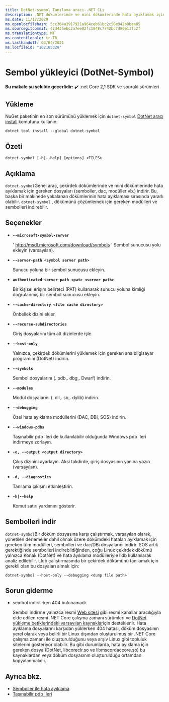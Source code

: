 ```yaml
---
title: DotNet-symbol Tanılama aracı-.NET CLı
description: .NET dökümlerinde ve mini dökümlerinde hata ayıklamak için gereken dosyaları indirmek için DotNet-symbol CLı aracını yüklemeyi ve kullanmayı öğrenin.
ms.date: 11/17/2020
ms.openlocfilehash: 5cc304a3917921a964ceb61bc2c58e942b0baa85
ms.sourcegitcommit: 42d436ebc2a7ee02fc1848c7742bc7d80e13fc2f
ms.translationtype: MT
ms.contentlocale: tr-TR
ms.lasthandoff: 03/04/2021
ms.locfileid: "102105329"
---
```

# <a name="symbol-downloader-dotnet-symbol"></a>Sembol yükleyici (DotNet-Symbol)

**Bu makale şu şekilde geçerlidir:** ✔️ .net Core 2,1 SDK ve sonraki sürümleri

## <a name="install"></a>Yükleme

NuGet paketinin en son sürümünü yüklemek için `dotnet-symbol` [](https://www.nuget.org/packages/dotnet-symbol) [DotNet aracı install](../tools/dotnet-tool-install.md) komutunu kullanın:

```dotnetcli
dotnet tool install --global dotnet-symbol
```

## <a name="synopsis"></a>Özeti

```console
dotnet-symbol [-h|--help] [options] <FILES>
```

## <a name="description"></a>Açıklama

`dotnet-symbol`Genel araç, çekirdek dökümlerinde ve mini dökümlerinde hata ayıklamak için gereken dosyaları (semboller, dac, modüller vb.) indirir. Bu, başka bir makinede yakalanan dökümlerinin hata ayıklaması sırasında yararlı olabilir. `dotnet-symbol` , dökümünü çözümlemek için gereken modülleri ve sembolleri indirebilir.

## <a name="options"></a>Seçenekler

- **`--microsoft-symbol-server`**

  ' http://msdl.microsoft.com/download/symbols ' Sembol sunucusu yolu ekleyin (varsayılan).

- **`--server-path <symbol server path>`**

  Sunucu yoluna bir sembol sunucusu ekleyin.

- **`authenticated-server-path <pat> <server path>`**

  Bir kişisel erişim belirteci (PAT) kullanarak sunucu yoluna kimliği doğrulanmış bir sembol sunucusu ekleyin.

- **`--cache-directory <file cache directory>`**

  Önbellek dizini ekler.

- **`--recurse-subdirectories`**

  Giriş dosyalarını tüm alt dizinlerde işle.

- **`--host-only`**

  Yalnızca, çekirdek dökümlerini yüklemek için gereken ana bilgisayar programını (DotNet) indirin.

- **`--symbols`**

  Sembol dosyalarını (. pdb,. dbg,. Dwarf) indirin.

- **`--modules`**

  Modül dosyalarını (. dll,. so,. dylib) indirin.

- **`--debugging`**

  Özel hata ayıklama modüllerini (DAC, DBI, SOS) indirin.

- **`--windows-pdbs`**

  Taşınabilir pdb 'leri de kullanılabilir olduğunda Windows pdb 'leri indirmeye zorlayın.

- **`-o, --output <output directory>`**

  Çıkış dizinini ayarlayın. Aksi takdirde, giriş dosyasının yanına yazın (varsayılan).

- **`-d, --diagnostics`**

  Tanılama çıkışını etkinleştirin.

- **`-h|--help`**

  Komut satırı yardımını gösterir.

## <a name="download-symbols"></a>Sembolleri indir

`dotnet-symbol`Bir döküm dosyasına karşı çalıştırmak, varsayılan olarak, yönetilen derlemeler dahil olmak üzere dökümdeki hataları ayıklamak için gereken tüm modülleri, sembolleri ve dac/DBı dosyalarını indirir. SOS artık gerektiğinde sembolleri indirebildiğinden, çoğu Linux çekirdek dökümü yalnızca Konak (DotNet) ve hata ayıklama modülleriyle lldb kullanılarak analiz edilebilir. Lldb çalıştırmasında bir çekirdek dökümünü tanılamak için gerekli olan bu dosyaları almak için:

```console
dotnet-symbol --host-only --debugging <dump file path>
```

## <a name="troubleshoot"></a>Sorun giderme

- sembol indirilirken 404 bulunamadı.

   Sembol indirme yalnızca resmi [Web sitesi](https://dotnet.microsoft.com/download/dotnet) gibi resmi kanallar aracılığıyla elde edilen resmi .NET Core çalışma zamanı sürümleri ve [DotNet yükleme betiklerindeki varsayılan kaynaklar](../tools/dotnet-install-script.md)için desteklenir. Hata ayıklama dosyalarını karşıdan yüklerken 404 hatası, döküm dosyasının yerel olarak veya belirli bir Linux dışından oluşturulmuş bir .NET Core çalışma zamanı ile oluşturulduğunu veya arşiv Linux gibi topluluk sitelerini gösteriyor olabilir. Bu gibi durumlarda, hata ayıklama için gereken dosya (DotNet, libcoreclr.so ve libmscordaccore.so) bu kaynaklardan veya döküm dosyasının oluşturulduğu ortamdan kopyalanmalıdır.

## <a name="see-also"></a>Ayrıca bkz.

* [Semboller ile hata ayıklama](/windows/win32/dxtecharts/debugging-with-symbols)
* [Taşınabilir pdb 'leri](https://github.com/dotnet/core/blob/master/Documentation/diagnostics/portable_pdb.md)
